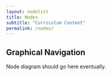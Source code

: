 ```yaml
---
layout: nodelist
title: Nodes
subtitle: "Curriculum Content"
permalink: /nodes/
---
```


## Graphical Navigation

Node diagram should go here eventually.
